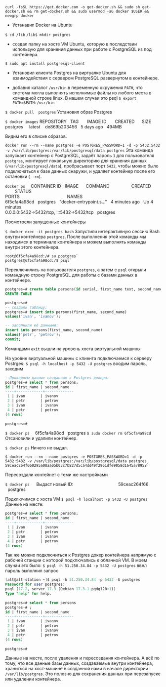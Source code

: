 `curl -fsSL https://get.docker.com -o get-docker.sh && sudo sh get-docker.sh && rm get-docker.sh && sudo usermod -aG docker $USER && newgrp docker`
- Устанавил Docker на Ubuntu


`$ cd /lib`
`/lib$ mkdir postgres`
- создал папку на хосте VM Ubuntu, которую в последствии использую для хранения данных при работе с PostgreSQL из под контейнера. 
 

`$ sudo apt install postgresql-client`
- Установил клиента Postgres на виртуалке Ubuntu для взаимодействия с сервером PostgreSQL развернутом в контейнере.


- добавил каталог `/usr/bin` в переменную окружения `PATH`, что система могла выполнять исполнимые файлы из любого места в командной строке linux.
В нашем случаи это psql
`$ export PATH=$PATH:/usr/bin`


`$ docker pull  postgres`
Установил образ Postgres


`$ docker images`
REPOSITORY   TAG       IMAGE ID       CREATED      SIZE  
postgres     latest    de869b203456   5 days ago   494MB

Видим его в списке образов.


`docker run --rm --name postgres -e POSTGRES_PASSWORD=1 -d -p 5432:5432 -v /var/lib/postgres:/var/lib/postgresql/data postgres`
Эта команда запускает контейнер с PostgreSQL, задаёт пароль `1` для пользователя `postgres`, 
монтирует локальную директорию для хранения данных (`/var/lib/postgresql/data`), 
пробрасывает порт `5432`, чтобы можно было подключаться к базе данных снаружи, 
и удаляет контейнер после его остановки (`--rm`).


`docker ps  `
CONTAINER ID   IMAGE      COMMAND                  CREATED         STATUS          
PORTS                                       NAMES  
6f5cfa4a98cd   postgres   "docker-entrypoint.s…"   4 minutes ago   Up 4 minutes    
0.0.0.0:5432->5432/tcp, :::5432->5432/tcp   postgres

Посмотрели запущенные контейнеры


`$ docker exec -it postgres bash`
Запустили интерактивную сессию Bash внутри контейнера `postgres`. 
После выполнения этой команды мы находимся в терминале контейнера и можем выполнять команды внутри этого контейнера.

```
root@6f5cfa4a98cd:/# su postgres`
postgres@6f5cfa4a98cd:/$ psql`
```
Переключились на пользователя `postgres`, а затем с  `psql` открыли командную строку PostgreSQL для работы с базами данных в контейнере.


```sql
postgres=# create table persons(id serial, first_name text, second_name text);    
CREATE TABLE

postgres=#
-- создали таблицу:
postgres=# insert into persons(first_name, second_name) 
values('ivan', 'ivanov'); 

-- заполнили её данными:
insert into persons(first_name, second_name) 
values('petr', 'petrov'); 
commit; 
```


Командами `exit` вышли на уровень хоста виртуальной машины

На уровне виртуальной машины c клиента подключаемся к серверу Postrges:
`$ psql -h localhost -p 5432 -U postgres`
воодим пароль, заходим

```sql
--Проверяем данные созданные в Postgres докера:
postgres=# select * from persons;  
id | first_name | second_name    
----+------------+-------------  
 1 | ivan       | ivanov  
 2 | petr       | petrov  
 3 | ivan       | ivanov  
 4 | petr       | petrov  
(4 rows)  
  
postgres=#
```


`$ docker ps  `
6f5cfa4a98cd   postgres
`$ sudo docker rm 6f5cfa4a98cd`
Отсановили и удалили контейнер.

`$ docker ps`
Ничего не выдал.

```
$ docker run --rm --name postgres -e POSTGRES_PASSWORD=1 -d -p  
5432:5432 -v /var/lib/postgres:/var/lib/postgresql/data postgres  
59ceac264f660295a08aa05b03c7b827d5ca4dd49f2961dfe9058d1645a78958`
```
Пересоздали контейнет с теми же настройками

`$ docker ps  `
 Выдаст новый ID:                                     
59ceac264f66   postgres

Подключимся с хоста VM
`$ psql -h localhost -p 5432 -U postgres`
Данные на месте:
```sql
postgres=# select * from persons;  
id | first_name | second_name    
----+------------+-------------  
 1 | ivan       | ivanov  
 2 | petr       | petrov  
 3 | ivan       | ivanov  
 4 | petr       | petrov  
(4 rows)
```

Так же можно подключиться к Postgres докер контейнера напрямую с рабочей станции с которой подключались к облачной VM.
В моем случаи это было:
`$ psql -h 51.250.34.84 -p 5432 -U postgres`
ввел пароль выполнил запрос
```sql
[alt@alt-station ~]$ psql -h 51.250.34.84 -p 5432 -U postgres  
Password for user postgres:    
psql (17.2, server 17.3 (Debian 17.3-1.pgdg120+1))  
Type "help" for help.  
  
postgres=# select * from persons  
postgres-# ;  
id | first_name | second_name    
----+------------+-------------  
 1 | ivan       | ivanov  
 2 | petr       | petrov  
 3 | ivan       | ivanov  
 4 | petr       | petrov  
(4 rows)  
  
postgres=#
```

Данные на месте, после удаления и пересоздания контейнера. А всё по тому, что все данные базы данных, создаваемые внутри контейнера, 
храниться на хост-машине в созданной нами в начале директории : `/var/lib/postgres`. 
Это полезно для сохранения данных при перезапуске или удалении контейнера.
